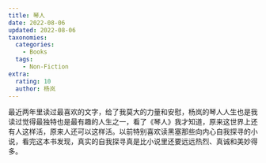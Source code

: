```yaml
---
title: 琴人
date: 2022-08-06
updated: 2022-08-06
taxonomies:
  categories:
    - Books
  tags:
    - Non-Fiction
extra:
  rating: 10
  author: 杨岚
---
```


最近两年里读过最喜欢的文字，给了我莫大的力量和安慰，杨岚的琴人人生也是我读过觉得最独特也是最有趣的人生之一，看了《琴人》我才知道，原来这世界上还有人这样活，原来人还可以这样活。以前特别喜欢读黑塞那些向内心自我探寻的小说，看完这本书发现，真实的自我探寻真是比小说里还要远远热烈、真诚和美妙得多。

<!-- more -->
